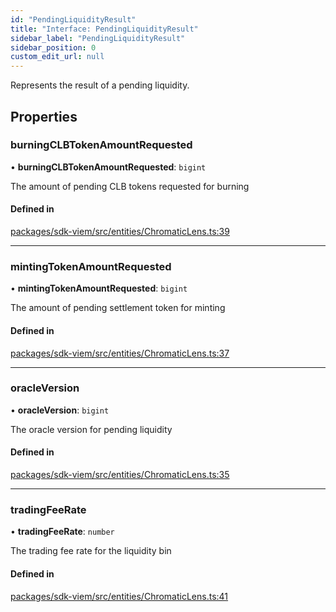 ```yaml
---
id: "PendingLiquidityResult"
title: "Interface: PendingLiquidityResult"
sidebar_label: "PendingLiquidityResult"
sidebar_position: 0
custom_edit_url: null
---
```


Represents the result of a pending liquidity.

## Properties

### burningCLBTokenAmountRequested

• **burningCLBTokenAmountRequested**: `bigint`

The amount of pending CLB tokens requested for burning

#### Defined in

[packages/sdk-viem/src/entities/ChromaticLens.ts:39](https://github.com/chromatic-protocol/sdk/blob/3b475c4/packages/sdk-viem/src/entities/ChromaticLens.ts#L39)

___

### mintingTokenAmountRequested

• **mintingTokenAmountRequested**: `bigint`

The amount of pending settlement token for minting

#### Defined in

[packages/sdk-viem/src/entities/ChromaticLens.ts:37](https://github.com/chromatic-protocol/sdk/blob/3b475c4/packages/sdk-viem/src/entities/ChromaticLens.ts#L37)

___

### oracleVersion

• **oracleVersion**: `bigint`

The oracle version for pending liquidity

#### Defined in

[packages/sdk-viem/src/entities/ChromaticLens.ts:35](https://github.com/chromatic-protocol/sdk/blob/3b475c4/packages/sdk-viem/src/entities/ChromaticLens.ts#L35)

___

### tradingFeeRate

• **tradingFeeRate**: `number`

The trading fee rate for the liquidity bin

#### Defined in

[packages/sdk-viem/src/entities/ChromaticLens.ts:41](https://github.com/chromatic-protocol/sdk/blob/3b475c4/packages/sdk-viem/src/entities/ChromaticLens.ts#L41)
